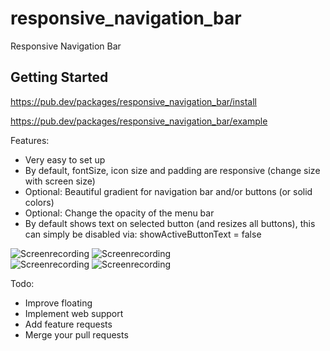# responsive_navigation_bar

Responsive Navigation Bar

## Getting Started

https://pub.dev/packages/responsive_navigation_bar/install

https://pub.dev/packages/responsive_navigation_bar/example

Features:

* Very easy to set up
* By default, fontSize, icon size and padding are responsive (change size with screen size)
* Optional: Beautiful gradient for navigation bar and/or buttons (or solid colors)
* Optional: Change the opacity of the menu bar
* By default shows text on selected button (and resizes all buttons), this can simply be disabled via: showActiveButtonText = false

![Screenrecording](https://raw.githubusercontent.com/nohli/navigation_bar/master/example/assets/darkmode-with-text.gif)
![Screenrecording](https://raw.githubusercontent.com/nohli/navigation_bar/master/example/assets/darkmode-without-text.gif)
\
![Screenrecording](https://raw.githubusercontent.com/nohli/navigation_bar/master/example/assets/lightmode-with-text.gif)
![Screenrecording](https://raw.githubusercontent.com/nohli/navigation_bar/master/example/assets/lightmode-without-text.gif)

Todo:

* Improve floating
* Implement web support
* Add feature requests
* Merge your pull requests
